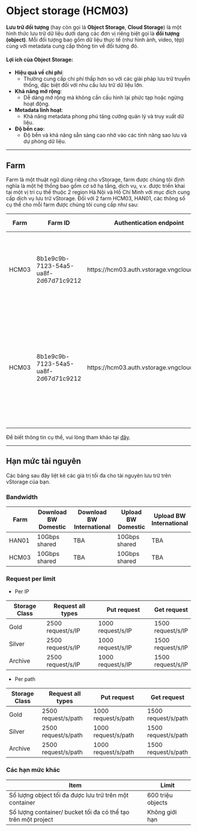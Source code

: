 # Object storage (HCM03)

**Lưu trữ đối tượng** (hay còn gọi là **Object Storage**, **Cloud Storage**) là một hình thức lưu trữ dữ liệu dưới dạng các đơn vị riêng biệt gọi là **đối tượng (object)**. Mỗi đối tượng bao gồm dữ liệu thực tế (như hình ảnh, video, tệp) cùng với metadata cung cấp thông tin về đối tượng đó.

#### Lợi ích của Object Storage:

* **Hiệu quả về chi phí**:
  * Thường cung cấp chi phí thấp hơn so với các giải pháp lưu trữ truyền thống, đặc biệt đối với nhu cầu lưu trữ dữ liệu lớn.
* **Khả năng mở rộng**:
  * Dễ dàng mở rộng mà không cần cấu hình lại phức tạp hoặc ngừng hoạt động.
* **Metadata linh hoạt**:
  * Khả năng metadata phong phú tăng cường quản lý và truy xuất dữ liệu.
* **Độ bền cao**:
  * Độ bền và khả năng sẵn sàng cao nhờ vào các tính năng sao lưu và dự phòng dữ liệu.

***

## **Farm**

Farm là một thuật ngữ dùng riêng cho vStorage, farm được chúng tôi định nghĩa là một hệ thống bao gồm cơ sở hạ tầng, dịch vụ, v.v. được triển khai tại một vị trí cụ thể thuộc 2 region Hà Nội và Hồ Chí Minh với mục đích cung cấp dịch vụ lưu trữ vStorage. Đối với 2 farm HCM03, HAN01, các thông số cụ thể cho mỗi farm được chúng tôi cung cấp như sau:&#x20;

<table data-full-width="true"><thead><tr><th width="107.80000000000001">Farm</th><th width="200">Farm ID </th><th width="213">Authentication endpoint</th><th width="197">vStorage endpoint</th><th>Mục đích sử dụng</th></tr></thead><tbody><tr><td>HCM03</td><td>8b1e9c9b-7123-54a5-ua8f-2d67d71c9212</td><td>https://hcm03.auth.vstorage.vngcloud.vn/v3</td><td>https://hcm03.vstorage.vngcloud.vn</td><td>Farm phục vụ đa mục đích và được dùng chung cho dữ liệu khởi tạo project tại Region Hồ Chí Minh.</td></tr><tr><td>HCM03</td><td>8b1e9c9b-7123-54a5-ua8f-2d67d71c9212</td><td>https://hcm03.auth.vstorage.vngcloud.vn/v3</td><td>https://hcm03-encrypt.vstorage.vngcloud.vn</td><td>Khi sử dụng encryption endpoint này, dữ liệu của bạn sẽ được tự động mã hóa khi tải tệp tin lên vStorage theo đúng chuẩn mã hóa AES-256.</td></tr></tbody></table>

Để biết thông tin cụ thể, vui lòng tham khảo tại [đây](vstorage-la-gi/farm-la-gi.md).

***

## Hạn mức tài nguyên

Các bảng sau đây liệt kê các giá trị tối đa cho tài nguyên lưu trữ trên vStorage của bạn.

### Bandwidth

<table data-full-width="true"><thead><tr><th width="113">Farm</th><th width="210">Download BW Domestic</th><th width="238">Download BW International</th><th width="198">Upload BW Domestic</th><th>Upload BW International</th></tr></thead><tbody><tr><td>HAN01</td><td>10Gbps shared</td><td>TBA</td><td>10Gbps shared</td><td>TBA</td></tr><tr><td>HCM03</td><td>10Gbps shared</td><td>TBA</td><td>10Gbps shared</td><td>TBA</td></tr></tbody></table>

### Request per limit

* Per IP

<table data-full-width="true"><thead><tr><th width="167">Storage Class</th><th width="232">Request all types</th><th width="283">Put request</th><th>Get request</th></tr></thead><tbody><tr><td>Gold</td><td>2500 request/s/IP</td><td>1000 request/s/IP</td><td>1500 request/s/IP</td></tr><tr><td>Silver</td><td>2500 request/s/IP</td><td>1000 request/s/IP</td><td>1500 request/s/IP</td></tr><tr><td>Archive</td><td>2500 request/s/IP</td><td>1000 request/s/IP</td><td>1500 request/s/IP</td></tr></tbody></table>

* Per path

<table data-full-width="true"><thead><tr><th width="171">Storage Class</th><th width="229">Request all types</th><th width="285">Put request</th><th>Get request</th></tr></thead><tbody><tr><td>Gold</td><td>2500 request/s/path</td><td>1000 request/s/path</td><td>1500 request/s/path</td></tr><tr><td>Silver</td><td>2500 request/s/path</td><td>1000 request/s/path</td><td>1500 request/s/path</td></tr><tr><td>Archive</td><td>2500 request/s/path</td><td>1000 request/s/path</td><td>1500 request/s/path</td></tr></tbody></table>

### Các hạn mức khác

<table data-full-width="true"><thead><tr><th>Item</th><th>Limit</th></tr></thead><tbody><tr><td>Số lượng object tối đa được lưu trữ trên một container</td><td>600 triệu objects</td></tr><tr><td>Số lượng container/ bucket tối đa có thể tạo trên một project</td><td>Không giới hạn</td></tr></tbody></table>
